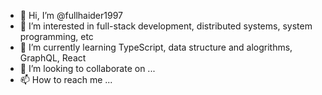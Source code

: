 - 👋 Hi, I’m @fullhaider1997
- 👀 I’m interested in full-stack development, distributed systems, system programming, etc
- 🌱 I’m currently learning TypeScript, data structure and alogrithms, GraphQL, React
- 💞️ I’m looking to collaborate on ...
- 📫 How to reach me ...

<!---
fullhaider1997/fullhaider1997 is a ✨ special ✨ repository because its `README.md` (this file) appears on your GitHub profile.
You can click the Preview link to take a look at your changes.
--->
